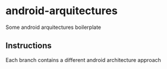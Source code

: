 # android-arquitectures
Some android arquitectures boilerplate

## Instructions
Each branch contains a different android architecture approach

